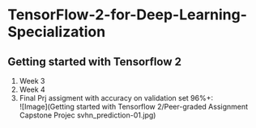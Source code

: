 # TensorFlow-2-for-Deep-Learning-Specialization

## __Getting started with Tensorflow 2__  

1. Week 3  
2. Week 4  
3. Final Prj assigment with accuracy on validation set 96%+:  
![Image](Getting started with Tensorflow 2/Peer-graded Assignment Capstone Projec svhn_prediction-01.jpg)
	